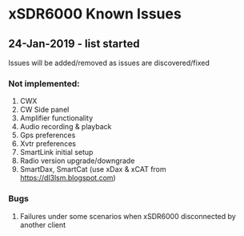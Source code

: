 # xSDR6000 Known Issues

## 24-Jan-2019 - list started

Issues will be added/removed as issues are discovered/fixed

### Not implemented:

1. CWX
2. CW Side panel
3. Amplifier functionality
4. Audio recording & playback
5. Gps preferences
6. Xvtr preferences
7. SmartLink initial setup
8. Radio version upgrade/downgrade
9. SmartDax, SmartCat (use xDax & xCAT from https://dl3lsm.blogspot.com)


### Bugs

1. Failures under some scenarios when xSDR6000 disconnected by another client


